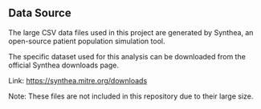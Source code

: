 ## Data Source

The large CSV data files used in this project are generated by Synthea, an open-source patient population simulation tool.

The specific dataset used for this analysis can be downloaded from the official Synthea downloads page.

Link: https://synthea.mitre.org/downloads

Note: These files are not included in this repository due to their large size.